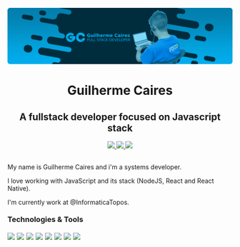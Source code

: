 <p align="center" style="margin-bottom: 10px;">
  <img src="./assets/banner.png" /> 
</p>

<h1 align="center">Guilherme Caires</h1>
<h2 align="center">A fullstack developer focused on Javascript stack</h2>

<p align="center" style="margin: 10px 0;">

  <a href="https://github.com/gcairesdev" target="_blank" >
    <img src="https://img.shields.io/badge/-gcairesdev-00b3f4?style=for-the-badge&color=00b3f4&labelColor=333333&logo=github&logoColor=white&link=https://github.com/gcairesdev"></img>
  </a>

  <a href="https://www.linkedin.com/in/guilherme-caires" target="_blank" >
    <img src="https://img.shields.io/badge/-Guilherme%20Caires-0296cc?style=for-the-badge&color=0296cc&labelColor=333333&logo=Linkedin&logoColor=white&link=https://www.linkedin.com/in/guilherme-caires/"></img>
  </a>

  <a href="mailto:contatogcaires@gmail.com" target="_blank" >
    <img src="https://img.shields.io/badge/-contatogcaires@gmail.com-04729a?style=for-the-badge&color=04729a&labelColor=333333&logo=Gmail&logoColor=white&link=mailto:contatogcaires@gmail.com"></img>
  </a>

</p>

<p style="margin-top: 30px;">My name is Guilherme Caires and i'm a systems developer.</p>

<p>I love working with JavaScript and its stack (NodeJS, React and React Native).</p>

<p>I'm currently work at @InformaticaTopos.</p>

<h3 style="margin: 20px 0 20px 0">Technologies & Tools</h3>

<p style="display: flex; flex-direction: row;">

  <img style="margin-right: 5px;" src="https://img.shields.io/badge/OS-Linux-informational?style=flat&logo=linux&logoColor=white&color=0296cc">

  <img style="margin-right: 5px;" src="https://img.shields.io/badge/Editor-VSCode-informational?style=flat&logo=visual-studio-code&logoColor=white&color=0296cc">

  <img style="margin-right: 5px;" src="https://img.shields.io/badge/Code-JavaScript-informational?style=flat&logo=javascript&logoColor=white&color=0296cc">

  <img style="margin-right: 5px;" src="https://img.shields.io/badge/Code-PHP-informational?style=flat&logo=php&logoColor=white&color=0296cc">

  <img style="margin-right: 5px;" src="https://img.shields.io/badge/Code-HTML-informational?style=flat&logo=HTML5&logoColor=white&color=0296cc">
  
  <img style="margin-right: 5px;" src="https://img.shields.io/badge/Code-CSS-informational?style=flat&logo=CSS3&logoColor=white&color=0296cc">

  <img style="margin-right: 5px;" src="https://img.shields.io/badge/Code-React-informational?style=flat&logo=react&logoColor=white&color=0296cc">

  <img style="margin-right: 5px;" src="https://img.shields.io/badge/Tools-MySQL-informational?style=flat&logo=mysql&logoColor=white&color=0296cc">

</p>
